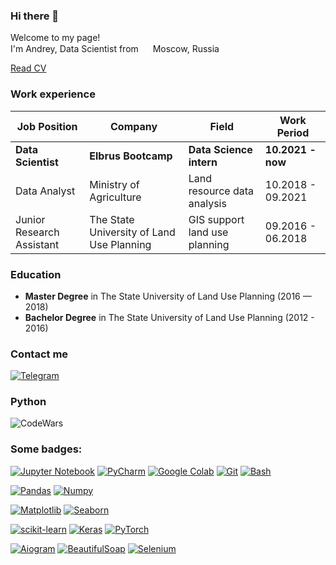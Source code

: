 ### Hi there 👋

Welcome to my page! </br>
I'm Andrey, Data Scientist from <img src="https://cdn-icons-png.flaticon.com/512/197/197408.png" width="15"/> Moscow, Russia

[Read CV](https://drive.google.com/file/d/1qmW_NbYKg44a0Yv3JC35-NCl0YIiFowb/view?usp=sharing)

### Work experience 
| Job Position                 | Company                                   | Field                         | Work Period         |
| -----------------------------| ------------------------------------------| ------------------------------| --------------------|
| **Data Scientist**           | **Elbrus Bootcamp**                       | **Data Science intern**       | **10.2021 - now**   |
| Data Analyst                 | Ministry of Agriculture                   | Land resource data analysis   | 10.2018 - 09.2021   |
| Junior Research Assistant    | The State University of Land Use Planning | GIS support land use planning | 09.2016 - 06.2018   |

### Education 
- **Master Degree** in The State University of Land Use Planning (2016 — 2018)
- **Bachelor Degree** in The State University of Land Use Planning (2012 - 2016)

### Contact me 
[![Telegram](https://img.shields.io/badge/Telegram-2CA5E0?style=for-the-badge&logo=telegram&logoColor=white)](https://t.me/AndreySH1)

### Python 
![CodeWars](https://www.codewars.com/users/AndyShii/badges/large)

### Some badges:
[![Jupyter Notebook](https://img.shields.io/badge/jupyter-%23FA0F00.svg?style=for-the-badge&logo=jupyter&logoColor=white)](https://jupyter.org)
[![PyCharm](https://img.shields.io/badge/PyCharm-000000?style=for-the-badge&logo=pycharm&logoColor=white)](https://www.jetbrains.com/ru-ru/pycharm/)
[![Google Colab](https://img.shields.io/badge/google_colab-F9AB00?style=for-the-badge&logo=googlecolab&logoColor=white)](https://colab.research.google.com/?)
[![Git](https://img.shields.io/badge/git-%23F05033.svg?style=for-the-badge&logo=git&logoColor=white)](https://git-scm.com)
[![Bash](https://img.shields.io/badge/bash-000000?style=for-the-badge&logo=bash&logoColor=white)](https://www.gnu.org/savannah-checkouts/gnu/bash/manual/bash.html)

[![Pandas](https://img.shields.io/badge/pandas-%23150458.svg?style=for-the-badge&logo=pandas&logoColor=white)](https://pandas.pydata.org)
[![Numpy](https://img.shields.io/badge/numpy-013243?style=for-the-badge&logo=numpy&logoColor=white)](https://numpy.org/)

[![Matplotlib](https://img.shields.io/badge/matplotlib-1f5278?style=for-the-badge&logo=matplotlib&logoColor=white)](https://matplotlib.org/)
[![Seaborn](https://img.shields.io/badge/seaborn-7db0bc?style=for-the-badge&logo=seaborn&logoColor=white)](https://seaborn.pydata.org/)

[![scikit-learn](https://img.shields.io/badge/scikit--learn-%23F7931E.svg?style=for-the-badge&logo=scikit-learn&logoColor=white)](https://scikit-learn.org/)
[![Keras](https://img.shields.io/badge/Keras-%23D00000.svg?style=for-the-badge&logo=Keras&logoColor=white)](https://keras.io)
[![PyTorch](https://img.shields.io/badge/pytorch-EE4C2C?style=for-the-badge&logo=pytorch&logoColor=white)](https://pytorch.org/)

[![Aiogram](https://img.shields.io/badge/Aiogram-2CA5E0?style=for-the-badge&logo=telegram&logoColor=white)](https://docs.aiogram.dev/)
[![BeautifulSoap](https://img.shields.io/badge/BeautifulSoap-acadad?style=for-the-badge&logo=beautifulsoap&logoColor=white)](https://www.crummy.com/software/BeautifulSoup/)
[![Selenium](https://img.shields.io/badge/selenium-43B02A?style=for-the-badge&logo=selenium&logoColor=white)](https://www.selenium.dev/)

